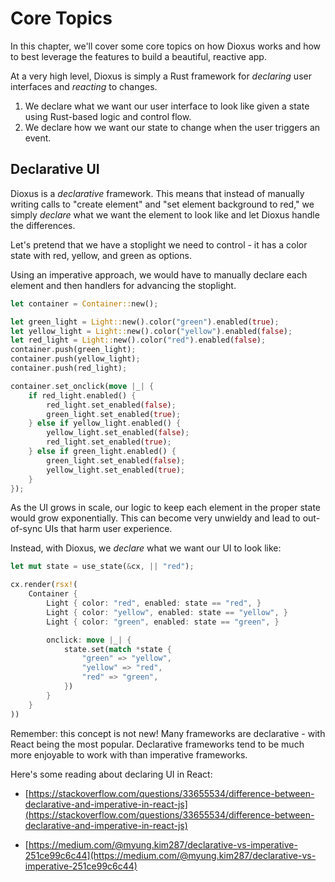 # Core Topics

In this chapter, we'll cover some core topics on how Dioxus works and how to best leverage the features to build a beautiful, reactive app.

At a very high level, Dioxus is simply a Rust framework for _declaring_ user interfaces and _reacting_ to changes.

1) We declare what we want our user interface to look like given a state using Rust-based logic and control flow.
2) We declare how we want our state to change when the user triggers an event.

## Declarative UI

Dioxus is a *declarative* framework. This means that instead of manually writing calls to "create element" and "set element background to red," we simply *declare* what we want the element to look like and let Dioxus handle the differences.

Let's pretend that we have a stoplight we need to control - it has a color state with red, yellow, and green as options.


Using an imperative approach, we would have to manually declare each element and then handlers for advancing the stoplight.

```rust
let container = Container::new();

let green_light = Light::new().color("green").enabled(true);
let yellow_light = Light::new().color("yellow").enabled(false);
let red_light = Light::new().color("red").enabled(false);
container.push(green_light);
container.push(yellow_light);
container.push(red_light);

container.set_onclick(move |_| {
    if red_light.enabled() {
        red_light.set_enabled(false);
        green_light.set_enabled(true);
    } else if yellow_light.enabled() {
        yellow_light.set_enabled(false);
        red_light.set_enabled(true);
    } else if green_light.enabled() {
        green_light.set_enabled(false);
        yellow_light.set_enabled(true);
    }
});
```

As the UI grows in scale, our logic to keep each element in the proper state would grow exponentially. This can become very unwieldy and lead to out-of-sync UIs that harm user experience.

Instead, with Dioxus, we *declare* what we want our UI to look like:

```rust
let mut state = use_state(&cx, || "red");

cx.render(rsx!(
    Container {
        Light { color: "red", enabled: state == "red", }
        Light { color: "yellow", enabled: state == "yellow", }
        Light { color: "green", enabled: state == "green", }

        onclick: move |_| {
            state.set(match *state {
                "green" => "yellow",
                "yellow" => "red",
                "red" => "green",
            })
        }
    }
))
```

Remember: this concept is not new! Many frameworks are declarative - with React being the most popular. Declarative frameworks tend to be much more enjoyable to work with than imperative frameworks.

Here's some reading about declaring UI in React:

- [https://stackoverflow.com/questions/33655534/difference-between-declarative-and-imperative-in-react-js](https://stackoverflow.com/questions/33655534/difference-between-declarative-and-imperative-in-react-js)

- [https://medium.com/@myung.kim287/declarative-vs-imperative-251ce99c6c44](https://medium.com/@myung.kim287/declarative-vs-imperative-251ce99c6c44)
